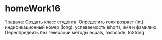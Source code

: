 # homeWork16

1 задача:
Создать класс студента. Определить поля возраст (int), индификационный номер (long), успеваемость (short),
имя и фамилию. Переопредеить без генерации методы equals, hashcode, toString
